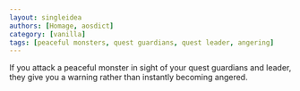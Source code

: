 ```yaml
---
layout: singleidea
authors: [Homage, aosdict]
category: [vanilla]
tags: [peaceful monsters, quest guardians, quest leader, angering]
---
```

If you attack a peaceful monster in sight of your quest guardians and leader, they give you a warning rather than instantly becoming angered.
